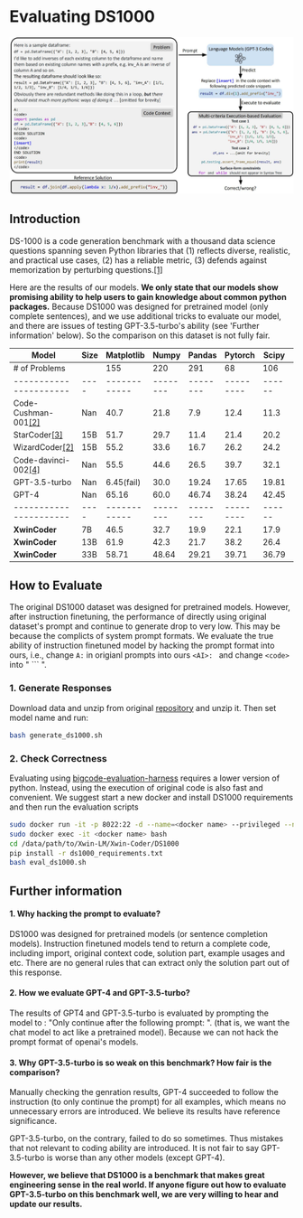 # Evaluating DS1000

![ds1000](../docs/ds1000.jpeg)

## Introduction

DS-1000 is a code generation benchmark with a thousand data science questions spanning seven Python libraries that (1) reflects diverse, realistic, and practical use cases, (2) has a reliable metric, (3) defends against memorization by perturbing questions.[[1]](https://ds1000-code-gen.github.io/)

Here are the results of our models. **We only state that our models show promising ability to help users to gain knowledge  about common python packages.** Because DS1000 was designed for pretrained model (only complete sentences), and we use additional tricks to evaluate our model, and there are issues of testing GPT-3.5-turbo's ability (see 'Further information' below). So the comparison on this dataset is not fully fair.


| Model | Size | Matplotlib | Numpy | Pandas | Pytorch | Scipy | Sklearn | Tensorflow | Overall |
|----|----|----|----|----|----|----|----|----|----|
|# of Problems|   | 155 | 220 | 291 | 68  |  106  |  115 | 45 | 1000 |
|----------------------|----|------------|--------|--------|---------|------|--------|-------------|--------|
|Code-Cushman-001[[2]](https://arxiv.org/pdf/2306.08568.pdf)| Nan | 40.7 | 21.8 | 7.9  | 12.4 |  11.3  | 18.0 | 12.2 | 18.1 |
| StarCoder[[3]](https://arxiv.org/pdf/2305.06161.pdf) | 15B | 51.7 | 29.7 | 11.4  | 21.4 |  20.2  | 29.5 | 24.5 | 26.0 |
| WizardCoder[[2]](https://arxiv.org/pdf/2306.08568.pdf) | 15B | 55.2 | 33.6 | 16.7  | 26.2 |  24.2  | 24.9 | 26.7 | 29.2 |
| Code-davinci-002[[4]](https://github.com/xlang-ai/DS-1000) | Nan | 55.5 | 44.6 | 26.5  | 39.7 |  32.1  | 46.1 | 40.0 | 39.3 |
| GPT-3.5-turbo | Nan | 6.45(fail) | 30.0 |  19.24   | 17.65  |  19.81   |  19.13 | 33.33  | 20.2   |
| GPT-4 | Nan | 65.16 | 60.0  |  46.74  |  38.24 |  42.45   |  55.65 | 51.11  | 52.7  |
|----------------------|----|------------|--------|--------|---------|------|--------|-------------|--------|
| **XwinCoder** | 7B |  46.5  |  32.7  | 19.9 |  22.1  | 17.9 | 20.9 | 22.2 | 27.0 |
| **XwinCoder** | 13B | 61.9 | 42.3 | 21.7 | 38.2 | 26.4 | 31.3 | 26.7 | 35.4 |
| **XwinCoder** | 33B | 58.71 | 48.64  | 29.21 | 39.71 | 36.79  | 45.22 | 24.44 | 41.2 |


## How to Evaluate

The original DS1000 dataset was designed for pretrained models. However, after instruction finetuning, the performance of directly using original dataset's prompt and continue to generate drop to very low. This may be because the complicts of system prompt formats. We evaluate the true ability of instruction finetuned model by hacking the prompt format into ours, i.e., change `A:` in origianl prompts into ours `<AI>: ` and change `<code>` into " ``` ".

### 1. Generate Responses
Download data and unzip from original [repository](https://github.com/HKUNLP/DS-1000/blob/main/ds1000_data.zip) and unzip it. Then set model name and run:
```bash
bash generate_ds1000.sh
```
### 2. Check Correctness
Evaluating using [bigcode-evaluation-harness](https://github.com/bigcode-project/bigcode-evaluation-harness/tree/main) requires a lower version of python. Instead, using the execution of original code is also fast and convenient. We suggest start a new docker and install DS1000 requirements and then run the evaluation scripts
```bash
sudo docker run -it -p 8022:22 -d --name=<docker name> --privileged --net=host --ipc=host --gpus=all -v /:/data superbench/dev:cuda11.8 bash
sudo docker exec -it <docker name> bash
cd /data/path/to/Xwin-LM/Xwin-Coder/DS1000
pip install -r ds1000_requirements.txt
bash eval_ds1000.sh
```


## Further information

#### 1. Why hacking the prompt to evaluate?

DS1000 was designed for pretrained models (or sentence completion models). Instruction finetuned models tend to return a complete code, including import, original context code, solution part, example usages and etc. There are no general rules that can extract only the solution part out of this response.  

#### 2. How we evaluate GPT-4 and GPT-3.5-turbo?

The results of GPT4 and GPT-3.5-turbo is evaluated by prompting the model to : "Only continue after the following prompt: ". (that is, we want the chat model to act like a pretrained model). Because we can not hack the prompt format of openai's models. 

#### 3. Why GPT-3.5-turbo is so weak on this benchmark? How fair is the comparison?

Manually checking the genration results, GPT-4 succeeded to follow the instruction (to only continue the prompt) for all examples, which means no unnecessary errors are introduced. We believe its results have reference significance.

GPT-3.5-turbo, on the contrary, failed to do so sometimes. Thus mistakes that not relevant to coding ability are introduced. It is not fair to say GPT-3.5-turbo is worse than any other models (except GPT-4).

**However, we believe that DS1000 is a benchmark that makes great engineering sense in the real world. If anyone figure out how to evaluate GPT-3.5-turbo on this benchmark well, we are very willing to hear and update our results.**